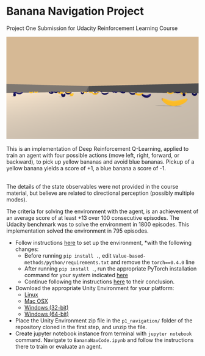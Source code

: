 # Banana Navigation Project
Project One Submission for Udacity Reinforcement Learning Course<br>

![Screenshot of banana environment](doc/BannerImage.png)<br>

This is an implementation of Deep Reinforcement Q-Learning, applied to train an agent with four possible actions (move left, right, forward, or backward), to pick up yellow bananas and avoid blue bananas.  Pickup of a yellow banana yields a score of +1, a blue banana a score of -1.<br><br>

The details of the state observables were not provided in the course material, but believe are related to directional perception (possibly multiple modes).

The criteria for solving the environment with the agent, is an achievement of an average score of at least +13 over 100 consecutive episodes.  The Udacity benchmark was to solve the environment in 1800 episodes.  This implementation solved the environment in 795 episodes.

+ Follow instructions [here](https://github.com/udacity/Value-based-methods#dependencies) to set up the environment, *with the following changes:
  - Before running `pip install .`, edit `Value-based-methods/python/requirements.txt` and remove the `torch==0.4.0` line
  - After running `pip install .`, run the appropriate PyTorch installation command for your system indicated [here](https://pytorch.org/get-started/locally/)
  - Continue following the instructions [here](https://github.com/udacity/Value-based-methods#dependencies) to their conclusion.
+ Download the appropriate Unity Environment for your platform:
  - [Linux](https://s3-us-west-1.amazonaws.com/udacity-drlnd/P1/Banana/Banana_Linux.zip)
  - [Mac OSX](https://s3-us-west-1.amazonaws.com/udacity-drlnd/P1/Banana/Banana.app.zip)
  - [Windows (32-bit)](https://s3-us-west-1.amazonaws.com/udacity-drlnd/P1/Banana/Banana_Windows_x86.zip)
  - [Windows (64-bit)](https://s3-us-west-1.amazonaws.com/udacity-drlnd/P1/Banana/Banana_Windows_x86_64.zip)
+ Place the Unity Environment zip file in the `p1_navigation/` folder of the repository cloned in the first step, and unzip the file.
+ Create jupyter notebook instance from terminal with `jupyter notebook` command.  Navigate to `BananaNavCode.ipynb` and follow the instructions there to train or evaluate an agent.
